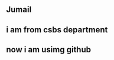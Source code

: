 <!DOCTYPE html>
<html lang="en">
<head>
    <meta charset="UTF-8">
    <meta name="viewport" content="width=device-width, initial-scale=1.0">
    <title>Document</title>
</head>
<body>
    <h2>Jumail</h2>
    <h2>i am from csbs department</h2>
    <h2> now i am usimg github<h2>
</body>
</html>
